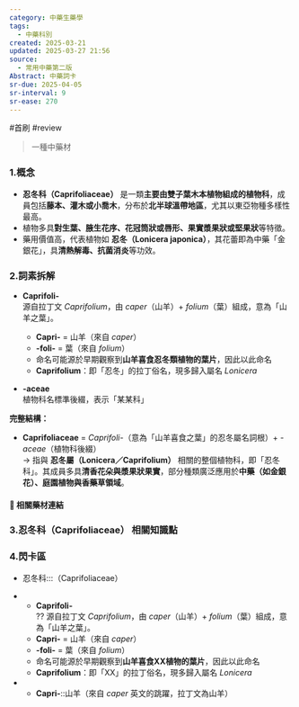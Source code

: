 ```yaml
---
category: 中藥生藥學
tags:
  - 中藥科別
created: 2025-03-21
updated: 2025-03-27 21:56
source:
  - 常用中藥第二版
Abstract: 中藥詞卡
sr-due: 2025-04-05
sr-interval: 9
sr-ease: 270
---
```

#首刷 #review
> 一種中藥材
### 1.概念
- **忍冬科（Caprifoliaceae）** 是一類**主要由雙子葉木本植物組成的植物科**，成員包括**藤本、灌木或小喬木**，分布於**北半球溫帶地區**，尤其以東亞物種多樣性最高。  
- 植物多具**對生葉、腋生花序、花冠筒狀或唇形、果實漿果狀或堅果狀**等特徵。  
- 藥用價值高，代表植物如 **忍冬（Lonicera japonica）**，其花蕾即為中藥「金銀花」，具**清熱解毒、抗菌消炎**等功效。

### 2.詞素拆解
- **Caprifoli-**  
  源自拉丁文 *Caprifolium*，由 *caper*（山羊）+ *folium*（葉）組成，意為「山羊之葉」。  
  - **Capri-** = 山羊（來自 *caper*）  
  - **-foli-** = 葉（來自 *folium*）  
  - 命名可能源於早期觀察到**山羊喜食忍冬類植物的葉片**，因此以此命名  
  - **Caprifolium**：即「忍冬」的拉丁俗名，現多歸入屬名 *Lonicera*  

- **-aceae**  
  植物科名標準後綴，表示「某某科」

**完整結構：**
- **Caprifoliaceae** = *Caprifoli-*（意為「山羊喜食之葉」的忍冬屬名詞根）+ *-aceae*（植物科後綴）  
→ 指與 **忍冬屬（Lonicera／Caprifolium）** 相關的整個植物科，即「忍冬科」。其成員多具**清香花朵與漿果狀果實**，部分種類廣泛應用於**中藥（如金銀花）、庭園植物與香藥草領域**。

#### 📌 相關藥材連結



### 3.忍冬科（Caprifoliaceae） 相關知識點




### 4.閃卡區


- 忍冬科:::（Caprifoliaceae） <!--SR:!2025-03-31,4,290!2025-03-30,3,270-->

- - **Caprifoli-**  
??
  源自拉丁文 *Caprifolium*，由 *caper*（山羊）+ *folium*（葉）組成，意為「山羊之葉」。  
  - **Capri-** = 山羊（來自 *caper*）  
  - **-foli-** = 葉（來自 *folium*）  
  - 命名可能源於早期觀察到**山羊喜食XX植物的葉片**，因此以此命名  
  - **Caprifolium**：即「XX」的拉丁俗名，現多歸入屬名 *Lonicera* <!--SR:!2025-03-31,4,290!2025-03-30,3,270-->  

-   - **Capri-**::山羊（來自 *caper* 英文的跳躍，拉丁文為山羊） <!--SR:!2025-03-31,4,290-->